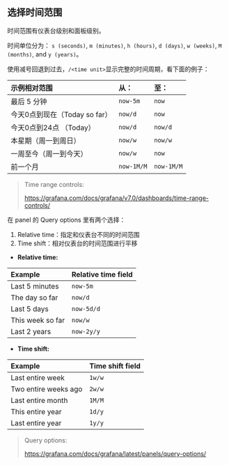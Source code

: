 ## 选择时间范围

时间范围有仪表台级别和面板级别。

时间单位分为： `s (seconds)`, `m (minutes)`, `h (hours)`, `d (days)`, `w (weeks)`, `M (months)`, and `y (years)`。

使用减号回退到过去，`/<time unit>`显示完整的时间周期，看下面的例子：

| 示例相对范围                  | 从：       | 至：       |
| :---------------------------- | :--------- | :--------- |
| 最后 5 分钟                   | `now-5m`   | `now`      |
| 今天0点到现在（Today so far） | `now/d`    | `now`      |
| 今天0点到24点 （Today）       | `now/d`    | `now/d`    |
| 本星期（周一到周日）          | `now/w`    | `now/w`    |
| 一周至今（周一到今天）        | `now/w`    | `now`      |
| 前一个月                      | `now-1M/M` | `now-1M/M` |

> Time range controls:
>
> https://grafana.com/docs/grafana/v7.0/dashboards/time-range-controls/

在 panel 的 Query options 里有两个选择：

1. Relative time：指定和仪表台不同的时间范围
2. Time shift：相对仪表台的时间范围进行平移

- **Relative time:**

| Example          | Relative time field |
| :--------------- | :------------------ |
| Last 5 minutes   | `now-5m`            |
| The day so far   | `now/d`             |
| Last 5 days      | `now-5d/d`          |
| This week so far | `now/w`             |
| Last 2 years     | `now-2y/y`          |

- **Time shift:**

| Example              | Time shift field |
| :------------------- | :--------------- |
| Last entire week     | `1w/w`           |
| Two entire weeks ago | `2w/w`           |
| Last entire month    | `1M/M`           |
| This entire year     | `1d/y`           |
| Last entire year     | `1y/y`           |

> Query options:
>
> https://grafana.com/docs/grafana/latest/panels/query-options/